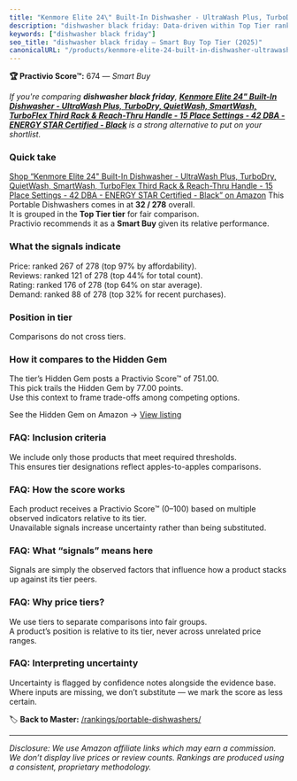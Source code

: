 ```yaml
---
title: "Kenmore Elite 24\" Built-In Dishwasher - UltraWash Plus, TurboDry, QuietWash, SmartWash, TurboFlex Third Rack & Reach-Thru Handle - 15 Place Settings - 42 DBA - ENERGY STAR Certified - Black"
description: "dishwasher black friday: Data-driven within Top Tier ranking using the Practivio Score™. Positioned by quality, value, demand, findability, momentum."
keywords: ["dishwasher black friday"]
seo_title: "dishwasher black friday — Smart Buy Top Tier (2025)"
canonicalURL: "/products/kenmore-elite-24-built-in-dishwasher-ultrawash-plus-turbodry-quietwash-smartwash-turboflex-third-rack-reach-thru-handle-15-place-settings-42-dba-energy-star-certified-black-B0CFPJ1G4X/"
---
```


**🏆 Practivio Score™:** 674 — _Smart Buy_


*If you're comparing **dishwasher black friday**, **[Kenmore Elite 24" Built-In Dishwasher - UltraWash Plus, TurboDry, QuietWash, SmartWash, TurboFlex Third Rack & Reach-Thru Handle - 15 Place Settings - 42 DBA - ENERGY STAR Certified - Black](https://www.amazon.com/dp/B0CFPJ1G4X?tag=practivio-20)** is a strong alternative to put on your shortlist.*
### Quick take
[Shop “Kenmore Elite 24" Built-In Dishwasher - UltraWash Plus, TurboDry, QuietWash, SmartWash, TurboFlex Third Rack & Reach-Thru Handle - 15 Place Settings - 42 DBA - ENERGY STAR Certified - Black” on Amazon](https://www.amazon.com/dp/B0CFPJ1G4X?tag=practivio-20)
This Portable Dishwashers comes in at **32 / 278** overall.  
It is grouped in the **Top Tier tier** for fair comparison.  
Practivio recommends it as a **Smart Buy** given its relative performance.

### What the signals indicate
Price: ranked 267 of 278 (top 97% by affordability).  
Reviews: ranked 121 of 278 (top 44% for total count).  
Rating: ranked 176 of 278 (top 64% on star average).  
Demand: ranked 88 of 278 (top 32% for recent purchases).

### Position in tier
Comparisons do not cross tiers.

### How it compares to the Hidden Gem
The tier’s Hidden Gem posts a Practivio Score™ of 751.00.  
This pick trails the Hidden Gem by 77.00 points.  
Use this context to frame trade-offs among competing options.  

See the Hidden Gem on Amazon → [View listing](https://www.amazon.com/dp/B08N6WV3HX?tag=practivio-20)

### FAQ: Inclusion criteria
We include only those products that meet required thresholds.  
This ensures tier designations reflect apples-to-apples comparisons.

### FAQ: How the score works
Each product receives a Practivio Score™ (0–100) based on multiple observed indicators relative to its tier.  
Unavailable signals increase uncertainty rather than being substituted.

### FAQ: What “signals” means here
Signals are simply the observed factors that influence how a product stacks up against its tier peers.

### FAQ: Why price tiers?
We use tiers to separate comparisons into fair groups.  
A product’s position is relative to its tier, never across unrelated price ranges.

### FAQ: Interpreting uncertainty
Uncertainty is flagged by confidence notes alongside the evidence base.  
Where inputs are missing, we don’t substitute — we mark the score as less certain.


🏷️ **Back to Master:** [/rankings/portable-dishwashers/](/rankings/portable-dishwashers/)

---
_Disclosure: We use Amazon affiliate links which may earn a commission. We don’t display live prices or review counts. Rankings are produced using a consistent, proprietary methodology._
